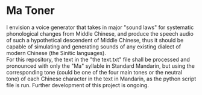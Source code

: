 # Ma Toner
I envision a voice generator that takes in major "sound laws" for systematic phonological changes from Middle Chinese, and produce the speech audio of such a hypothetical descendent of Middle Chinese, thus it should be capable of simulating and generating sounds of any existing dialect of modern Chinese (the Sinitic languages).   
For this repository, the text in the "the text.txt" file shall be processed and pronounced with only the "Ma" syllable in Standard Mandarin, but using the corresponding tone (could be one of the four main tones or the neutral tone) of each Chinese character in the text in Mandarin, as the python script file is run. Further development of this project is ongoing.

